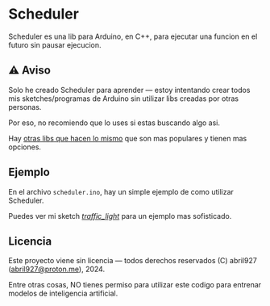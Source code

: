 # Scheduler

Scheduler es una lib para Arduino, en C++, para ejecutar una funcion en el futuro sin pausar ejecucion.

## ⚠️ Aviso

Solo he creado Scheduler para aprender — estoy intentando crear todos mis sketches/programas de Arduino sin utilizar libs creadas por otras personas. 

Por eso, no recomiendo que lo uses si estas buscando algo asi.

Hay [otras libs que hacen lo mismo](https://github.com/contrem/arduino-timer) que son mas populares y tienen mas opciones.

## Ejemplo

En el archivo `scheduler.ino`, hay un simple ejemplo de como utilizar Scheduler.

Puedes ver mi sketch [*traffic_light*](https://github.com/abril927/ino/tree/main/traffic_light) para un ejemplo mas sofisticado.

## Licencia

Este proyecto viene sin licencia — todos derechos reservados (C) abril927 (<abril927@proton.me>), 2024.

Entre otras cosas, NO tienes permiso para utilizar este codigo para entrenar modelos de inteligencia artificial.